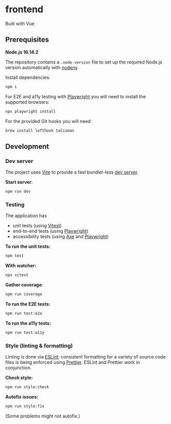 # frontend

Built with Vue

## Prerequisites

**Node.js 16.14.2**

The repository contains a `.node-version` file to set up the required Node.js version automatically with [nodenv](https://github.com/nodenv/nodenv).

Install dependencies:

```bash
npm i
```

For E2E and a11y testing with [Playwright](https://playwright.dev/docs/intro) you will need to install the supported browsers:

```bash
npx playwright install
```

For the provided Git hooks you will need:

```bash
brew install lefthook talisman
```

## Development

### Dev server

The project uses [Vite](https://vitejs.dev/guide/) to provide a fast bundler-less [dev server](http://localhost:3000/mitra-frontend/).

**Start server**:

```bash
npm run dev
```

### Testing

The application has

- unit tests (using [Vitest](https://github.com/vitest-dev/vitest))
- end-to-end tests (using [Playwright](https://playwright.dev/docs/intro))
- accessibility tests (using [Axe](https://github.com/abhinaba-ghosh/axe-playwright#readme) and [Playwright](https://playwright.dev/docs/intro))

**To run the unit tests:**

```bash
npm test
```

**With watcher:**

```bash
npx vitest
```

**Gather coverage**:

```bash
npm run coverage
```

**To run the E2E tests:**

```bash
npm run test:e2e
```

**To run the a11y tests:**

```bash
npm run test:a11y
```

### Style (linting & formatting)

Linting is done via [ESLint](https://eslint.org/docs/user-guide/getting-started); consistent formatting for a variety of source code files is being enforced using [Prettier](https://prettier.io/docs/en/index.html). ESLint and Prettier work in conjunction.

**Check style:**

```bash
npm run style:check
```

**Autofix issues:**

```bash
npm run style:fix
```

(Some problems might not autofix.)
